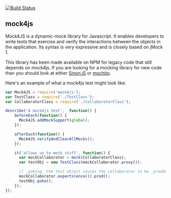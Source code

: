 [![Build Status](https://travis-ci.org/BladeRunnerJS/mock4js.png)](https://travis-ci.org/BladeRunnerJS/mock4js)

## mock4js

Mock4JS is a dynamic-mock library for Javascript. It enables developers to write tests that exercise and verify the interactions between the objects in the application. Its syntax is very expressive and is closely based on jMock 1.

This library has been made available on NPM for legacy code that still depends on mock4js. If you are looking for a mocking library for new code than you should look at either [Sinon.jS](http://sinonjs.org/) or [mochito](https://www.npmjs.com/package/mochito).

Here's an example of what a mock4js test might look like:

~~~js
var Mock4JS = require('mock4js');
var TestClass = require('./TestClass');
var CollaboratorClass = require('./CollaboratorClass');

describe('A mock4js test',  function() {
    beforeEach(function() {
      Mock4JS.addMockSupport(global);
    });

    afterEach(function() {
      Mock4JS.verifyAndClearAllMocks();
    });

    it('allows us to mock stuff', function() {
      var mockCollaborator = mock(CollaboratorClass);
      var testObj = new TestClass(mockCollaborator.proxy());

      // _poking_ the test object causes the collaborator to be _prodded_
      mockCollaborator.expects(once()).prod();
      testObj.poke();
    });
});
~~~
